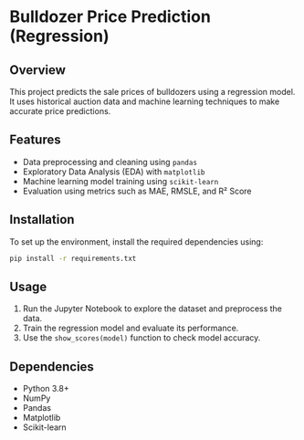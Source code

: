 # Bulldozer Price Prediction (Regression)

## Overview
This project predicts the sale prices of bulldozers using a regression model. It uses historical auction data and machine learning techniques to make accurate price predictions.

## Features
- Data preprocessing and cleaning using `pandas`
- Exploratory Data Analysis (EDA) with `matplotlib`
- Machine learning model training using `scikit-learn`
- Evaluation using metrics such as MAE, RMSLE, and R² Score

## Installation
To set up the environment, install the required dependencies using:

```sh
pip install -r requirements.txt
```

## Usage
1. Run the Jupyter Notebook to explore the dataset and preprocess the data.
2. Train the regression model and evaluate its performance.
3. Use the `show_scores(model)` function to check model accuracy.

## Dependencies
- Python 3.8+
- NumPy
- Pandas
- Matplotlib
- Scikit-learn

